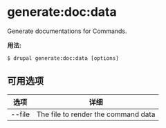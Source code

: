 # generate:doc:data
Generate documentations for Commands.

**用法:**
```
$ drupal generate:doc:data [options]
```

## 可用选项
选项 | 详细
-------|-------------
--file | The file to render the command data
